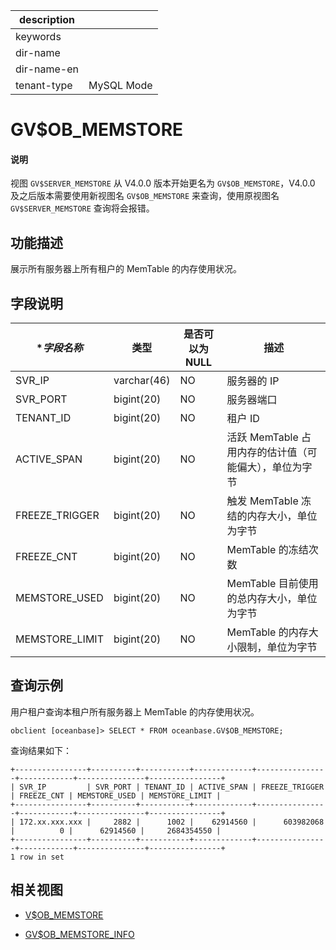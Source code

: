 |description||
|---|---|
|keywords||
|dir-name||
|dir-name-en||
|tenant-type|MySQL Mode|

# GV$OB_MEMSTORE

<main id="notice" type='explain'>
<h4>说明</h4>
<p>视图 <code>GV$SERVER_MEMSTORE</code> 从 V4.0.0 版本开始更名为 <code>GV$OB_MEMSTORE</code>，V4.0.0 及之后版本需要使用新视图名 <code>GV$OB_MEMSTORE</code> 来查询，使用原视图名 <code>GV$SERVER_MEMSTORE</code> 查询将会报错。</p>
</main>

## 功能描述

展示所有服务器上所有租户的 MemTable 的内存使用状况。

## 字段说明

|    **字段名称* |   **类型**  | **是否可以为 NULL** |              **描述**              |
|----------------|-------------|----------------|----------------------------------|
| SVR_IP         | varchar(46) | NO             | 服务器的 IP                          |
| SVR_PORT       | bigint(20)  | NO             | 服务器端口                            |
| TENANT_ID      | bigint(20)  | NO             | 租户 ID                            |
| ACTIVE_SPAN    | bigint(20)  | NO             | 活跃 MemTable 占用内存的估计值（可能偏大），单位为字节 |
| FREEZE_TRIGGER | bigint(20)  | NO             | 触发 MemTable 冻结的内存大小，单位为字节        |
| FREEZE_CNT     | bigint(20)  | NO             | MemTable 的冻结次数                   |
| MEMSTORE_USED  | bigint(20)  | NO             | MemTable 目前使用的总内存大小，单位为字节        |
| MEMSTORE_LIMIT | bigint(20)  | NO             | MemTable 的内存大小限制，单位为字节           |

## 查询示例

用户租户查询本租户所有服务器上 MemTable 的内存使用状况。

```shell
obclient [oceanbase]> SELECT * FROM oceanbase.GV$OB_MEMSTORE;
```

查询结果如下：

```shell
+----------------+----------+-----------+-------------+----------------+------------+---------------+----------------+
| SVR_IP         | SVR_PORT | TENANT_ID | ACTIVE_SPAN | FREEZE_TRIGGER | FREEZE_CNT | MEMSTORE_USED | MEMSTORE_LIMIT |
+----------------+----------+-----------+-------------+----------------+------------+---------------+----------------+
| 172.xx.xxx.xxx |     2882 |      1002 |    62914560 |      603982068 |          0 |      62914560 |     2684354550 |
+----------------+----------+-----------+-------------+----------------+------------+---------------+----------------+
1 row in set
```

## 相关视图

* [V$OB_MEMSTORE](6500.v-memstore-of-mysql-mode.md)

* [GV$OB_MEMSTORE_INFO](9700.gv-ob_memstore_info-of-mysql-mode.md)
